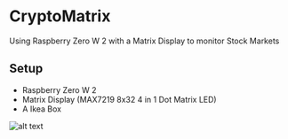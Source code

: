 # CryptoMatrix
Using Raspberry Zero W 2 with a Matrix Display to monitor Stock Markets

## Setup
- Raspberry Zero W 2
- Matrix Display (MAX7219 8x32 4 in 1 Dot Matrix LED)
- A Ikea Box


![alt text](https://github.com/bl0rb/StocksMatrix/blob/main/matrix/Matrix_Demo.jpg?raw=true)
